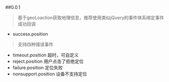 ##0.0.1

>基于geoLoaction获取地理信息，推荐使用类似jQuery的事件体系绑定事件
成功回调
* success.position

>支持四种错误事件
* timeout.position 超时，可自定义
* reject.position 用户点击了拒绝定位
* failure.position 定位失败
* nonsupport.position 设备不支持定位